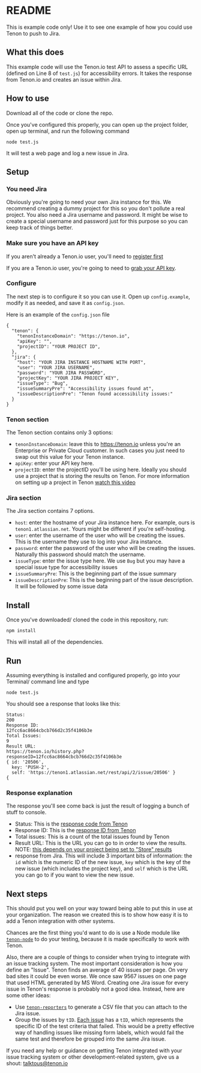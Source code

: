 # README

This is example code only! Use it to see one example of how you could use Tenon to push to Jira.

## What this does
This example code will use the Tenon.io test API to assess a specific URL (defined on Line 8 of `test.js`) for accessibility errors. It takes the response from Tenon.io and creates an issue within Jira.

## How to use
Download all of the code or clone the repo.

Once you've configured this properly, you can open up the project folder, open up terminal, and run the following command

```
node test.js
```

It will test a web page and log a new issue in Jira.

## Setup
### You need Jira
Obviously you're going to need your own Jira instance for this. We recommend creating a dummy project for this so you don't pollute a real project. You also need a Jira username and password. It might be wise to create a special username and password just for this purpose so you can keep track of things better.

### Make sure you have an API key
If you aren't already a Tenon.io user, you'll need to [register first](https://www.tenon.io/register.php)

If you are a Tenon.io user, you're going to need to [grab your API key](https://www.tenon.io/apikey.php).

### Configure

The next step is to configure it so you can use it. Open up `config.example`, modify it as needed, and save it as `config.json`.

Here is an example of the `config.json` file

```
{
  "tenon": {
    "tenonInstanceDomain": "https://tenon.io",
    "apiKey": "",
    "projectID": "YOUR PROJECT ID",
  },
  "jira": {
    "host": "YOUR JIRA INSTANCE HOSTNAME WITH PORT",
    "user": "YOUR JIRA USERNAME",
    "password": "YOUR JIRA PASSWORD",
    "projectKey": "YOUR JIRA PROJECT KEY",
    "issueType": "Bug",
    "issueSummaryPre": "Accessibility issues found at",
    "issueDescriptionPre": "Tenon found accessibility issues:"
  }
}
```

### Tenon section
The Tenon section contains only 3 options:

* `tenonInstanceDomain`: leave this to https://tenon.io unless you're an Enterprise or Private Cloud customer. In such cases you just need to swap out this value for your Tenon instance.
* `apiKey`: enter your API key here.
* `projectID`: enter the projectID you'll be using here. Ideally you should use a project that is storing the results on Tenon. For more information on setting up a project in Tenon [watch this video](https://tenon.io/documentation/videos/18-projects.php)

### Jira section
The Jira section contains 7 options.

* `host`: enter the hostname of your Jira instance here. For example, ours is `tenon1.atlassian.net`. Yours might be different if you're self-hosting.
* `user`: enter the username of the user who will be creating the issues. This is the username they use to log into your Jira instance.
* `password`: enter the password of the user who will be creating the issues. Naturally this password should match the username.
* `issueType`: enter the issue type here. We use `Bug` but you may have a special issue type for accessibility issues
* `issueSummaryPre`: This is the beginning part of the issue summary
* `issueDescriptionPre`: This is the beginning part of the issue description. It will be followed by some issue data


## Install

Once you've downloaded/ cloned the code in this repository, run:

```npm install```

This will install all of the dependencies.


## Run

Assuming everything is installed and configured properly, go into your Terminal/ command line and type

```
node test.js
```

You should see a response that looks like this:

```
Status:
200
Response ID:
12fcc6ac8664cbcb766d2c35f4106b3e
Total Issues:
9
Result URL:
https://tenon.io/history.php?responseID=12fcc6ac8664cbcb766d2c35f4106b3e
{ id: '20506',
  key: 'PUSH-2',
  self: 'https://tenon1.atlassian.net/rest/api/2/issue/20506' }
{
```

### Response explanation

The response you'll see come back is just the result of logging a bunch of stuff to console.

* Status: This is the [response code from Tenon](http://tenon.io/documentation/understanding-response-codes.php)
* Response ID: This is the [response ID from Tenon](http://tenon.io/documentation/json-response-overview.php)
* Total issues: This is a count of the total issues found by Tenon
* Result URL: This is the URL you can go to in order to view the results. NOTE: [this depends on your project being set to "Store" results](http://tenon.io/documentation/understanding-request-parameters.php)
* response from Jira. This will include 3 important bits of information: the `id` which is the numeric ID of the new issue, `key` which is the key of the new issue (which includes the project key), and `self` which is the URL you can go to if you want to view the new issue.

## Next steps

This should put you well on your way toward being able to put this in use at your organization. The reason we created this is to show how easy it is to add a Tenon integration with other systems.

Chances are the first thing you'd want to do is use a Node module like [`tenon-node`](https://www.npmjs.com/package/tenon-node) to do your testing, because it is made specifically to work with Tenon.

Also, there are a couple of things to consider when trying to integrate with an issue tracking system. The most important consideration is how you define an "Issue".  Tenon finds an average of 40 issues per page. On very bad sites it could be even worse. We once saw 9567 issues on one page that used HTML generated by MS Word. Creating one Jira issue for every issue in Tenon's response is probably not a good idea.  Instead, here are some other ideas:

* Use [`tenon-reporters`](https://www.npmjs.com/package/tenon-reporters) to generate a CSV file that you can attach to the Jira issue.
* Group the issues by `tID`. [Each issue](http://tenon.io/documentation/understanding-issue-reports.php) has a `tID`, which represents the specific ID of the test criteria that failed. This would be a pretty effective way of handling issues like missing form labels, which would fail the same test and therefore be grouped into the same Jira issue.


If you need any help or guidance on getting Tenon integrated with your issue tracking system or other development-related system, give us a shout: talktous@tenon.io
